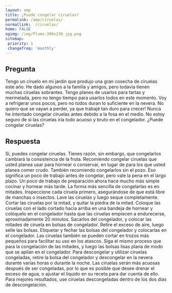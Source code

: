 ```yaml
---
layout: amp
title: ¿Puede congelar ciruelas?  
permalink: /amp/ciruelas/
normallink:  /ciruelas/
home: FALSE
ogimg: /img/Plums-300x230.jpg.png
sitemap:
 priority: 1
 changefreq: 'monthly'
---
```




## Pregunta

Tengo un ciruelo en mi jardín que produjo una gran cosecha de ciruelas este año. He dado algunos a la familia y amigos, pero todavía tienen muchas ciruelas sobrantes. Tengo planes de usarlos para tartas y mermelada, pero no tengo tiempo para usarlos todos en este momento. Voy a refrigerar unos pocos, pero no todos duran lo suficiente en la nevera. No quiero que se vayan a perder, ya que trabajé tan duro para crecer! Nunca he intentado congelar ciruelas antes debido a la fosa en el medio. No estoy seguro de si las ciruelas iría todo acuoso y bruto en el congelador. ¿Puede congelar ciruelas?


<amp-img src="https://sepuedecongelar.com/img/Plums-300x230.jpg" alt="¿Puede congelar ciruelas?" height="400" width="800"></amp-img>


## Respuesta

Sí, puedes congelar ciruelas. Tienes razón, sin embargo, que congelarlos cambiará la consistencia de la fruta. Recomiendo congelar ciruelas que usted planea usar para hornear o conservar, en lugar de para los que usted planea comer crudo. También recomiendo congelarlos sin el pozo. Eso significa un poco de trabajo antes de congelar, pero vale la pena en el largo plazo. Un poco de trabajo de preparación ahora hace mucho más simple cocinar y hornear más tarde.
La forma más sencilla de congelarlas es en mitades. Inspeccione cada ciruela primero, asegurándose de que está libre de manchas o insectos. Lave las ciruelas y luego seque completamente. Cortar las ciruelas por la mitad, y quitar la piedra de la mitad. Coloque las ciruelas con el lado cortado hacia arriba en una bandeja de hornear y colóquelo en el congelador hasta que las ciruelas empiecen a endurecerse, aproximadamente 20 minutos. Sacarlos del congelador, y colocar las mitades de ciruela en bolsas de congelador. Retire el exceso de aire, luego selle las bolsas. Etiquetar y fechar las bolsas del congelador y colocarlas en el congelador. Las ciruelas también se pueden cortar en trozos más pequeños para facilitar su uso en los atascos. Siga el mismo proceso que para la congelación de las mitades, y luego las bolsas lisas plana de modo que se apilan en el congelador.
Para descongelar y utilizar ciruelas congeladas, retire la bolsa del congelador y descongelar en la nevera durante varias horas o durante la noche. Las ciruelas serán más acuosas después de ser congeladas, por lo que es posible que desee drenar el exceso de agua, o ajustar el líquido en su receta para dar cuenta de ello. Para mejores resultados, use ciruelas descongeladas dentro de los dos días de descongelación.